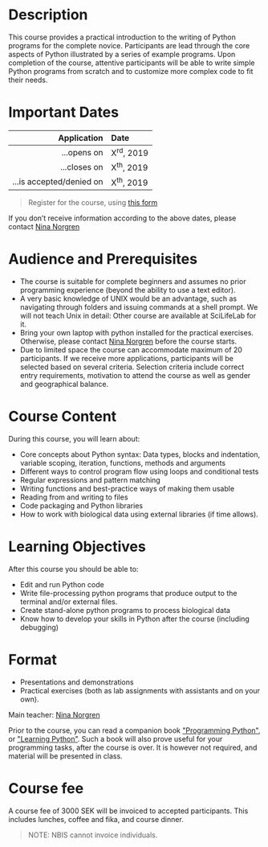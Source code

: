 # Description

This course provides a practical introduction to the writing of
Python programs for the complete novice. Participants are lead
through the core aspects of Python illustrated by a series of
example programs. Upon completion of the course, attentive
participants will be able to write simple Python programs from
scratch and to customize more complex code to fit their needs.


# Important Dates

| Application | Date |
|------------:|:-----|
| ...opens on | X<sup>rd</sup>, 2019 |
| ...closes on | X<sup>th</sup>, 2019 |
| ...is accepted/denied on | X<sup>th</sup>, 2019 |

> Register for the course, using
[this form](https://goo.gl/forms/53y2SxT7b91DcNh13)

If you don’t receive information according to the above dates, please
contact <a href="mailto:nina.norgren@scilifelab.se?subject=[Python HT18]
Registration">Nina Norgren</a>

# Audience and Prerequisites

* The course is suitable for complete beginners and assumes no prior
  programming experience (beyond the ability to use a text editor).
* A very basic knowledge of UNIX would be an advantage, such as
  navigating through folders and issuing commands at a shell
  prompt. We will not teach Unix in detail: Other course are available
  at SciLifeLab for it.
* Bring your own laptop with python installed for the practical
  exercises. Otherwise, please contact <a
  href="mailto:nina.norgren@scilifelab.se?subject=[Python HT18] I need a laptop">Nina Norgren</a> before the course starts.
* Due to limited space the course can accommodate maximum of 20 participants.
  If we receive more applications, participants will be selected based on
  several criteria. Selection criteria include correct entry requirements,
  motivation to attend the course as well as gender and geographical balance.

# Course Content

During this course, you will learn about:

* Core concepts about Python syntax: Data types, blocks and indentation, variable scoping, iteration, functions, methods and arguments
* Different ways to control program flow using loops and conditional tests
* Regular expressions and pattern matching
* Writing functions and best-practice ways of making them usable
* Reading from and writing to files
* Code packaging and Python libraries
* How to work with biological data using external libraries (if time allows).

# Learning Objectives

After this course you should be able to:

* Edit and run Python code
* Write file-processing python programs that produce output to the terminal and/or external files.
* Create stand-alone python programs to process biological data
* Know how to develop your skills in Python after the course (including debugging)

# Format

* Presentations and demonstrations
* Practical exercises (both as lab assignments with assistants and on your own).

Main teacher: [Nina Norgren](//nbis.se/about/staff/nina-norgren/)

Prior to the course, you can read a companion
book
["Programming Python"](//shop.oreilly.com/product/9780596158118.do),
or
["Learning Python"](//shop.oreilly.com/product/0636920028154.do). Such
a book will also prove useful for your programming tasks, after the
course is over. It is however not required, and material will be
presented in class.

# Course fee

A course fee of 3000 SEK will be invoiced to accepted participants.
This includes lunches, coffee and fika, and course dinner.

> NOTE: NBIS cannot invoice individuals.
